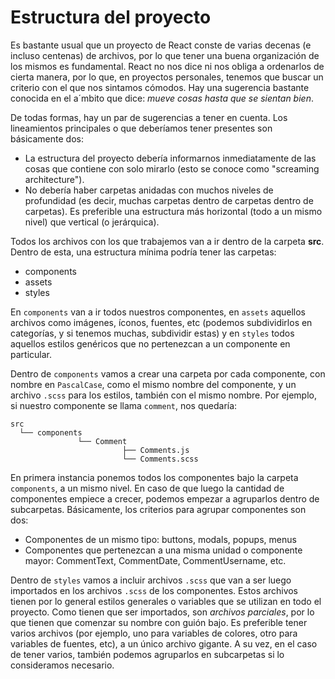 # Estructura del proyecto

Es bastante usual que un proyecto de React conste de varias decenas (e incluso centenas) de archivos, por lo que tener una buena organización de los mismos es fundamental. React no nos dice ni nos obliga a ordenarlos de cierta manera, por lo que, en proyectos personales, tenemos que buscar un criterio con el que nos sintamos cómodos. Hay una sugerencia bastante conocida en el a´mbito que dice: *mueve cosas hasta que se sientan bien*.

De todas formas, hay un par de sugerencias a tener en cuenta. Los lineamientos principales o que deberíamos tener presentes son básicamente dos:

- La estructura del proyecto debería informarnos inmediatamente de las cosas que contiene con solo mirarlo (esto se conoce como "screaming architecture").
- No debería haber carpetas anidadas con muchos niveles de profundidad (es decir, muchas carpetas dentro de carpetas dentro de carpetas). Es preferible una estructura más horizontal (todo a un mismo nivel) que vertical (o jerárquica).

Todos los archivos con los que trabajemos van a ir dentro de la carpeta **src**. Dentro de esta, una estructura mínima podría tener las carpetas:

- components
- assets
- styles

En `components` van a ir todos nuestros componentes, en `assets`  aquellos archivos como imágenes, íconos, fuentes, etc (podemos subdividirlos en categorías, y si tenemos muchas, subdividir estas) y en `styles` todos aquellos estilos genéricos que no pertenezcan a un componente en particular.

Dentro de `components` vamos a crear una carpeta por cada componente, con nombre en `PascalCase`, como el mismo nombre del componente, y un archivo `.scss` para los estilos, también con el mismo nombre. Por ejemplo, si nuestro componente se llama `comment`, nos quedaría:

```
src 
  └── components
               └── Comment
                         ├── Comments.js
                         └── Comments.scss
```

En primera instancia ponemos todos los componentes bajo la carpeta `components`, a un mismo nivel. En caso de que luego la cantidad de componentes empiece a crecer, podemos empezar a agruparlos dentro de subcarpetas. Básicamente, los criterios para agrupar componentes son dos:

- Componentes de un mismo tipo: buttons, modals, popups, menus
- Componentes que pertenezcan a una misma unidad o componente mayor: CommentText, CommentDate, CommentUsername, etc.

Dentro de `styles` vamos a incluir archivos `.scss` que van a ser luego importados en los archivos `.scss`  de los componentes. Estos archivos tienen por lo general estilos generales o variables que se utilizan en todo el proyecto. Como tienen que ser importados, son *archivos parciales*, por lo que tienen que comenzar su nombre con guión bajo. Es preferible tener varios archivos (por ejemplo, uno para variables de colores, otro para variables de fuentes, etc), a un único archivo gigante. A su vez, en el caso de tener varios, también podemos agruparlos en subcarpetas si lo consideramos necesario.